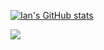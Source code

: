 [![Ian's GitHub stats](https://github-readme-stats.vercel.app/api?username=ianpherbert)](https://github.com/anuraghazra/github-readme-stats)


![](https://komarev.com/ghpvc/?username=ianpherbert)
